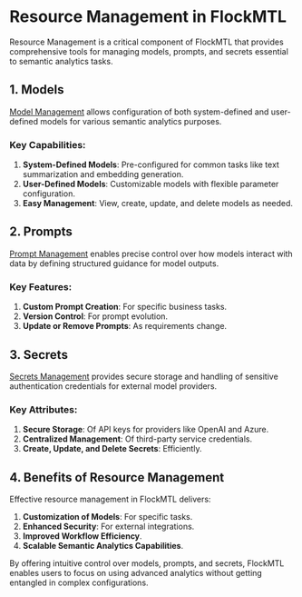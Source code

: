 # Resource Management in FlockMTL

Resource Management is a critical component of FlockMTL that provides comprehensive tools for managing models, prompts, and secrets essential to semantic analytics tasks.

## 1. Models

[Model Management](/docs/resource-management/model-management) allows configuration of both system-defined and user-defined models for various semantic analytics purposes.

### Key Capabilities:

1. **System-Defined Models**: Pre-configured for common tasks like text summarization and embedding generation.
2. **User-Defined Models**: Customizable models with flexible parameter configuration.
3. **Easy Management**: View, create, update, and delete models as needed.

## 2. Prompts

[Prompt Management](/docs/resource-management/prompt-management) enables precise control over how models interact with data by defining structured guidance for model outputs.

### Key Features:

1. **Custom Prompt Creation**: For specific business tasks.
2. **Version Control**: For prompt evolution.
3. **Update or Remove Prompts**: As requirements change.

## 3. Secrets

[Secrets Management](/docs/resource-management/secret-management) provides secure storage and handling of sensitive authentication credentials for external model providers.

### Key Attributes:

1. **Secure Storage**: Of API keys for providers like OpenAI and Azure.
2. **Centralized Management**: Of third-party service credentials.
3. **Create, Update, and Delete Secrets**: Efficiently.

## 4. Benefits of Resource Management

Effective resource management in FlockMTL delivers:

1. **Customization of Models**: For specific tasks.
2. **Enhanced Security**: For external integrations.
3. **Improved Workflow Efficiency**.
4. **Scalable Semantic Analytics Capabilities**.

By offering intuitive control over models, prompts, and secrets, FlockMTL enables users to focus on using advanced analytics without getting entangled in complex configurations.

